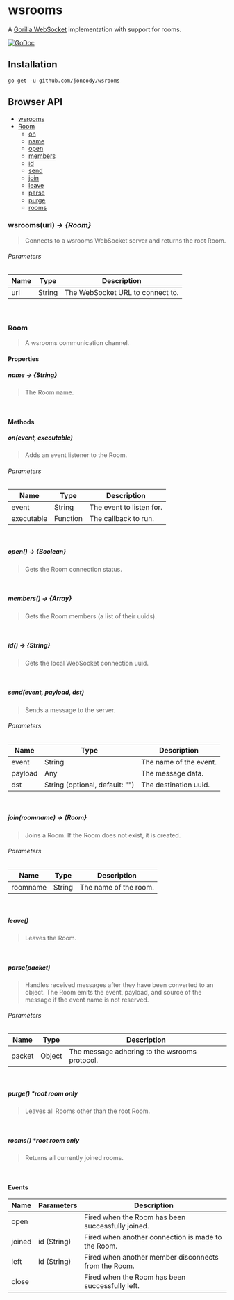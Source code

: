 wsrooms
=======

A [Gorilla WebSocket](https://github.com/gorilla/websocket) implementation with support for rooms.

[![GoDoc](https://godoc.org/github.com/joncody/wsrooms?status.svg)](https://godoc.org/github.com/joncody/wsrooms)

## Installation
`go get -u github.com/joncody/wsrooms`

## Browser API
- [wsrooms](#wsroomsurl---room)
- [Room](#room)
  - [on](#onevent-executable)
  - [name](#name---string)
  - [open](#open---boolean)
  - [members](#members---array)
  - [id](#id---string)
  - [send](#sendevent-payload-dst)
  - [join](#joinroomname---room)
  - [leave](#leave)
  - [parse](#parsepacket)
  - [purge](#purge-root-room-only)
  - [rooms](#rooms-root-room-only)

### wsrooms(url) _-> {Room}_
> Connects to a wsrooms WebSocket server and returns the root Room.
###### Parameters
Name | Type | Description
---- | ---- | -----------
url | String | The WebSocket URL to connect to.
<br />

### Room
> A wsrooms communication channel.
#### Properties
##### name _-> {String}_
> The Room name.

<br />

#### Methods
##### on(event, executable)
> Adds an event listener to the Room.
###### Parameters
Name | Type | Description
---- | ---- | -----------
event | String | The event to listen for.
executable | Function | The callback to run.
<br />

##### open() _-> {Boolean}_
> Gets the Room connection status.

<br />

##### members() _-> {Array}_
> Gets the Room members (a list of their uuids).

<br />

##### id() _-> {String}_
> Gets the local WebSocket connection uuid.

<br />

##### send(event, payload, dst)
> Sends a message to the server.
###### Parameters
Name | Type | Description
---- | ---- | -----------
event | String | The name of the event.
payload | Any | The message data.
dst | String (optional, default: "") | The destination uuid.
<br />

##### join(roomname) _-> {Room}_
> Joins a Room. If the Room does not exist, it is created.
###### Parameters
Name | Type | Description
---- | ---- | -----------
roomname | String | The name of the room.
<br />

##### leave()
> Leaves the Room.

<br />

##### parse(packet)
> Handles received messages after they have been converted to an object. The Room emits the event, payload, and source of the message if the event name is not reserved.
###### Parameters
Name | Type | Description
---- | ---- | -----------
packet | Object | The message adhering to the wsrooms protocol.
<br />

##### purge() *_root room only_
> Leaves all Rooms other than the root Room.

<br />

##### rooms() *_root room only_
> Returns all currently joined rooms.

<br />

#### Events
Name | Parameters | Description
---- | ---------- | -----------
open | | Fired when the Room has been successfully joined.
joined | id (String) | Fired when another connection is made to the Room.
left | id (String) | Fired when another member disconnects from the Room.
close | | Fired when the Room has been successfully left.
